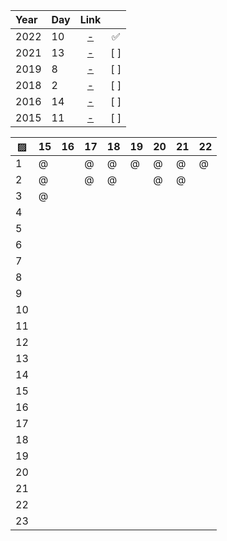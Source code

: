 | Year | Day | Link                                       | &nbsp; |
| :--- | :-- | :----------------------------------------: | :----: |
| 2022 | 10  | [-](https://adventofcode.com/2022/day/10)  | ✅    |
| 2021 | 13  | [-](https://adventofcode.com/2021/day/13)  | [ ]   |
| 2019 | 8   | [-](https://adventofcode.com/2019/day/8)   | [ ]   |
| 2018 | 2   | [-](https://adventofcode.com/2018/day/2)   | [ ]   |
| 2016 | 14  | [-](https://adventofcode.com/2016/day/14)  | [ ]   |
| 2015 | 11  | [-](https://adventofcode.com/2015/day/11)  | [ ]   |

▨      |  15  |  16  |  17  |  18  |  19  |  20  |  21  |  22  |
------ | ---- | ---- | ---- | ---- | ---- | ---- | ---- | ---- |
1      |   @  |      |   @  |   @  |   @  |  @   |  @   |   @  |
2      |   @  |      |   @  |   @  |      |  @   |  @   |      |
3      |   @  |      |      |      |      |      |      |      |
4      |      |      |      |      |      |      |      |      |
5      |      |      |      |      |      |      |      |      |
6      |      |      |      |      |      |      |      |      |
7      |      |      |      |      |      |      |      |      |
8      |      |      |      |      |      |      |      |      |
9      |      |      |      |      |      |      |      |      |
10     |      |      |      |      |      |      |      |      |
11     |      |      |      |      |      |      |      |      |
12     |      |      |      |      |      |      |      |      |
13     |      |      |      |      |      |      |      |      |
14     |      |      |      |      |      |      |      |      |
15     |      |      |      |      |      |      |      |      |
16     |      |      |      |      |      |      |      |      |
17     |      |      |      |      |      |      |      |      |
18     |      |      |      |      |      |      |      |      |
19     |      |      |      |      |      |      |      |      |
20     |      |      |      |      |      |      |      |      |
21     |      |      |      |      |      |      |      |      |
22     |      |      |      |      |      |      |      |      |
23     |      |      |      |      |      |      |      |      |
